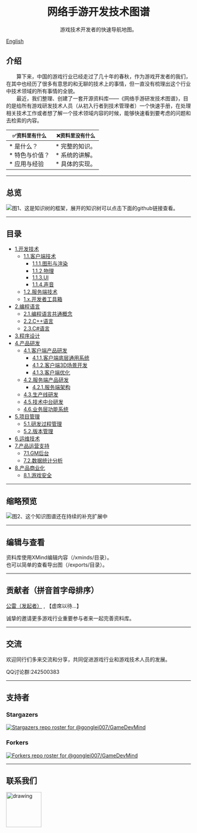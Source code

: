 <h1 align="center">网络手游开发技术图谱</h1>
<p align="center">游戏技术开发者的快速导航地图。</p>

[English](https://github.com/gonglei007/GameDevMind/blob/main/README-en.md)

## 介绍
&emsp;&emsp;算下来，中国的游戏行业已经走过了几十年的春秋，作为游戏开发者的我们，在其中也经历了很多有意思的和无聊的技术上的事情，但一直没有梳理出这个行业中技术领域的所有事情的全貌。<br/>
&emsp;&emsp;最近，我们整理、创建了一套开源资料库——《网络手游研发技术图谱》，目的是给所有游戏研发技术人员（从初入行者到技术管理者）一个快速手册，在处理相关技术工作或者想了解一个技术领域内容的时候，能够快速看到要考虑的问题和去检索的内容。
<br/>


| ``` ✅资料里有什么 ``` | ``` ❌资料里没有什么 ``` |
| --- | --- |
| *   是什么？<br /> *   特色与价值？<br /> *   应用与经验<br /> |  *   完整的知识。<br /> *   系统的讲解。<br /> *   具体的实现。<br /> |

----
## 总览
![图1、这是知识树的框架，展开的知识树可以点击下面的github链接查看。](https://github.com/gonglei007/GameDevMind/blob/main/exports/0.总览.png?raw=true)

----
## 目录
* [1.开发技术](https://github.com/gonglei007/GameDevMind/blob/main/exports/1.开发技术.png?raw=true)
    * [1.1.客户端技术](https://github.com/gonglei007/GameDevMind/blob/main/exports/1.1.客户端技术.png?raw=true)
        * [1.1.1.图形与渲染](https://github.com/gonglei007/GameDevMind/blob/main/exports/1.1.1.图形与渲染.png?raw=true)
        * [1.1.2.物理](https://github.com/gonglei007/GameDevMind/blob/main/exports/1.1.2.物理.png?raw=true)
        * [1.1.3.UI](https://github.com/gonglei007/GameDevMind/blob/main/exports/1.1.3.UI.png?raw=true)
        * [1.1.4.声音](https://github.com/gonglei007/GameDevMind/blob/main/exports/1.1.4.声音.png?raw=true)
    * [1.2.服务端技术](https://github.com/gonglei007/GameDevMind/blob/main/exports/1.2.服务端技术.png?raw=true)
    * [1.x.开发者工具箱](https://github.com/gonglei007/GameDevMind/blob/main/exports/1.x.开发者工具箱.png?raw=true)
* [2.编程语言](https://github.com/gonglei007/GameDevMind/blob/main/exports/2.编程语言.png?raw=true)
    * [2.1.编程语言共通概念](https://github.com/gonglei007/GameDevMind/blob/main/exports/2.1.编程语言共通概念.png?raw=true)
    * [2.2.C++语言](https://github.com/gonglei007/GameDevMind/blob/main/exports/2.2.C++语言.png?raw=true)
    * [2.3.C#语言](https://github.com/gonglei007/GameDevMind/blob/main/exports/2.3.C#语言.png?raw=true)
* [3.程序设计](https://github.com/gonglei007/GameDevMind/blob/main/exports/3.程序设计.png?raw=true)
* [4.产品研发](https://github.com/gonglei007/GameDevMind/blob/main/exports/4.产品研发.png?raw=true)
    * [4.1.客户端产品研发](https://github.com/gonglei007/GameDevMind/blob/main/exports/4.1.客户端产品研发.png?raw=true)
        * [4.1.1.客户端底层通用系统](https://github.com/gonglei007/GameDevMind/blob/main/exports/4.1.1.客户端底层通用系统.png?raw=true)
        * [4.1.2.客户端3D场景开发](https://github.com/gonglei007/GameDevMind/blob/main/exports/4.1.2.客户端3D场景开发.png?raw=true)
        * [4.1.3.客户端优化](https://github.com/gonglei007/GameDevMind/blob/main/exports/4.1.3.客户端优化.png?raw=true)
    * [4.2.服务端产品研发](https://github.com/gonglei007/GameDevMind/blob/main/exports/4.2.服务端产品研发.png?raw=true)
        * [4.2.1.服务端架构](https://github.com/gonglei007/GameDevMind/blob/main/exports/4.2.1.服务端架构.png?raw=true)
    * [4.3.生产线研发](https://github.com/gonglei007/GameDevMind/blob/main/exports/4.3.生产线研发.png?raw=true)
    * [4.5.技术中台研发](https://github.com/gonglei007/GameDevMind/blob/main/exports/4.5.技术中台研发.png?raw=true)
    * [4.6.业务层功能系统](https://github.com/gonglei007/GameDevMind/blob/main/exports/4.6.业务层功能系统.png?raw=true)
* [5.项目管理](https://github.com/gonglei007/GameDevMind/blob/main/exports/5.项目管理.png?raw=true)
    * [5.1.研发过程管理](https://github.com/gonglei007/GameDevMind/blob/main/exports/5.1.研发过程管理.png?raw=true)
    * [5.2.版本管理](https://github.com/gonglei007/GameDevMind/blob/main/exports/5.2.版本管理.png?raw=true)
* [6.运维技术](https://github.com/gonglei007/GameDevMind/blob/main/exports/6.运维技术.png?raw=true)
* [7.产品运营支持](https://github.com/gonglei007/GameDevMind/blob/main/exports/7.产品运营支持.png?raw=true)
    * [7.1.GM后台](https://github.com/gonglei007/GameDevMind/blob/main/exports/7.1.GM后台.png?raw=true)
    * [7.2.数据统计分析](https://github.com/gonglei007/GameDevMind/blob/main/exports/7.2.数据统计分析.png?raw=true)
* [8.产品商业化](https://github.com/gonglei007/GameDevMind/blob/main/exports/8.产品商业化.png?raw=true)
    * [8.1.游戏安全](https://github.com/gonglei007/GameDevMind/blob/main/exports/8.1.游戏安全.png?raw=true)

----
## 缩略预览
![图2、这个知识图谱还在持续的补充扩展中](https://github.com/gonglei007/GameDevMind/blob/main/overview/overview.png?raw=true)

----
## 编辑与查看
资料库使用XMind编辑内容（/xminds/目录）。<br/>
也可以简单的查看导出图（/exports/目录）。

----
## 贡献者（拼音首字母排序）
[公雷（发起者）](https://github.com/gonglei007) , 【虚席以待...】

诚挚的邀请更多游戏行业重要参与者来一起完善资料库。

----
## 交流
欢迎同行们多来交流和分享，共同促进游戏行业和游戏技术人员的发展。

QQ讨论群:242500383

----
## 支持者
### Stargazers
[![Stargazers repo roster for @gonglei007/GameDevMind](https://reporoster.com/stars/gonglei007/GameDevMind)](https://github.com/gonglei007/GameDevMind/stargazers)
<br/>
### Forkers
[![Forkers repo roster for @gonglei007/GameDevMind](https://reporoster.com/forks/gonglei007/GameDevMind)](https://github.com/gonglei007/GameDevMind/network/members)

----
## 联系我们
<img src="https://github.com/gonglei007/GameDevMind/blob/main/images/联系人-G.L.png?raw=true" alt="drawing" width="96"/>
